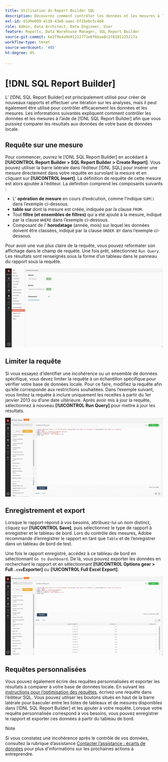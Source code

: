 ```yaml
---
title: Utilisation du Report Builder SQL
description: Découvrez comment contrôler les données et les mesures à l’aide du Report Builder SQL afin de comparer les résultats aux données de votre base de données locale.
exl-id: d1d9e099-4138-43e6-aaec-6f15ebc5c4d4
role: Admin, Data Architect, Data Engineer, User
feature: Reports, Data Warehouse Manager, SQL Report Builder
source-git-commit: 6e2f9e4a9e91212771e6f6baa8c2f8101125217a
workflow-type: tm+mt
source-wordcount: '485'
ht-degree: 0%

---
```


# [!DNL SQL Report Builder]

L’ [!DNL SQL Report Builder] est principalement utilisé pour créer de nouveaux rapports et effectuer une itération sur les analyses, mais il peut également être utilisé pour contrôler efficacement les données et les mesures. Les informations suivantes expliquent comment contrôler les données et les mesures à l’aide de [!DNL SQL Report Builder] afin que vous puissiez comparer les résultats aux données de votre base de données locale.

## Requête sur une mesure

Pour commencer, ouvrez le [!DNL SQL Report Builder] en accédant à **[!UICONTROL Report Builder > SQL Report Builder > Create Report]**. Vous pouvez utiliser la barre latérale dans l’éditeur [!DNL SQL] pour insérer une mesure directement dans votre requête en survolant la mesure et en cliquant sur **[!UICONTROL Insert]**. La définition de requête de cette mesure est alors ajoutée à l’éditeur. La définition comprend les composants suivants :

- L’ **opération de mesure** en cours d’exécution, comme l’indique `SUM()` dans l’exemple ci-dessous.
- **table sur** dont la mesure est créée, indiquée par la clause `FROM`.
- Tout **filtre (et ensembles de filtres)** qui a été ajouté à la mesure, indiqué par la clause `WHERE` dans l’exemple ci-dessous.
- Composant de l’ **horodatage** (année, mois) sur lequel les données doivent être classées, indiqué par la clause `ORDER BY` dans l’exemple ci-dessous.

Pour avoir une vue plus claire de la requête, vous pouvez reformater son affichage dans le champ de requête. Une fois prêt, sélectionnez `Run Query`. Les résultats sont renseignés sous la forme d’un tableau dans le panneau du rapport sous la requête.

![](../../assets/run-query-results.gif)

## Limiter la requête

Si vous essayez d’identifier une incohérence ou un ensemble de données spécifique, vous devez limiter la requête à un échantillon spécifique pour vérifier votre base de données locale. Pour ce faire, modifiez la requête afin qu’elle corresponde aux restrictions souhaitées. Dans l’exemple suivant, vous limitez la requête à inclure uniquement les recettes à partir du 1er janvier 2013 ou d’une date ultérieure. Après avoir mis à jour la requête, sélectionnez à nouveau **[!UICONTROL Run Query]** pour mettre à jour les résultats.

![](../../assets/restricting-query.gif)

## Enregistrement et export

Lorsque le rapport répond à vos besoins, attribuez-lui un nom distinct, cliquez sur **[!UICONTROL Save]**, puis sélectionnez le type de rapport à enregistrer et le tableau de bord. Lors du contrôle des mesures, Adobe recommande d’enregistrer le rapport en tant que `Table` et de l’enregistrer dans un tableau de bord de test.

Une fois le rapport enregistré, accédez à ce tableau de bord en sélectionnant `Go to Dashboard`. De là, vous pouvez exporter les données en recherchant le rapport et en sélectionnant **[!UICONTROL Options gear > Full `.csv`Exporter]** ou **[!UICONTROL Full Excel Export]**.

![](../../assets/export-dboard-data.gif)

## Requêtes personnalisées

Vous pouvez également écrire des requêtes personnalisées et exporter les résultats à comparer à votre base de données locale. En suivant les [instructions pour l’optimisation des requêtes](../../best-practices/optimizing-your-sql-queries.md), écrivez une requête dans l’éditeur SQL. Vous pouvez utiliser les boutons situés en haut de la barre latérale pour basculer entre les listes de tableaux et de mesures disponibles dans [!DNL SQL Report Builder] et les ajouter à votre requête. Lorsque votre requête personnalisée correspond à vos besoins, vous pouvez enregistrer le rapport et exporter ces données à partir du tableau de bord.

>[!NOTE]
>
>Si vous constatez une incohérence après le contrôle de vos données, consultez la rubrique d’assistance [Contacter l’assistance : écarts de données](https://experienceleague.adobe.com/docs/commerce-knowledge-base/kb/troubleshooting/miscellaneous/mbi-data-discrepancies.html) pour plus d’informations sur les prochaines actions à entreprendre.
